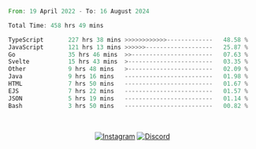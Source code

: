 <!--START_SECTION:waka-->

```rust
From: 19 April 2022 - To: 16 August 2024

Total Time: 458 hrs 49 mins

TypeScript       227 hrs 38 mins >>>>>>>>>>>>-------------   48.58 %
JavaScript       121 hrs 13 mins >>>>>>-------------------   25.87 %
Go               35 hrs 46 mins  >>-----------------------   07.63 %
Svelte           15 hrs 43 mins  >------------------------   03.35 %
Other            9 hrs 48 mins   >------------------------   02.09 %
Java             9 hrs 16 mins   -------------------------   01.98 %
HTML             7 hrs 50 mins   -------------------------   01.67 %
EJS              7 hrs 22 mins   -------------------------   01.57 %
JSON             5 hrs 19 mins   -------------------------   01.14 %
Bash             3 hrs 50 mins   -------------------------   00.82 %
```

<!--END_SECTION:waka-->


<!-- &nbsp;<div align="center">
  [![Spotify](https://supakorn-spotify.vercel.app/api/spotify?background_color=0d1117&border_color=ffffff)](https://open.spotify.com/user/314ljfgc3h2e3vrqtbm3tq35t5zq?si=f93b8de147494e3a)  
</div>
-->

&nbsp;<div align="center">
  [![Instagram](https://img.shields.io/badge/Instagram-E4405F?style=for-the-badge&logo=instagram&logoColor=white)](https://www.instagram.com/supakornigm/)
  [![Discord](https://img.shields.io/badge/Discord-7289DA?style=for-the-badge&logo=discord&logoColor=white)](https://discord.com/users/977487166609457172)
</div>


